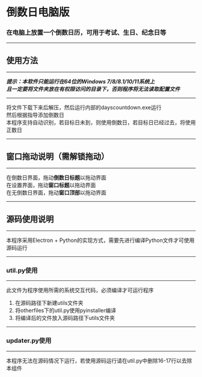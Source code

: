 # 倒数日电脑版
### 在电脑上放置一个倒数日历，可用于考试、生日、纪念日等
***
## 使用方法
***
***提示：本软件只能运行在64位的Windows 7/8/8.1/10/11系统上<br>且一定要将文件夹放在有权限访问的目录下，否则程序将无法读取配置文件***
***
将文件下载下来后解压，然后运行内部的dayscountdown.exe运行<br>
然后根据指导添加倒数日<br>
本程序支持自动识别，若目标日未到，则使用倒数日，若目标日已经过去，将使用正数日
***
## 窗口拖动说明（需解锁拖动）
***
在倒数日界面，拖动**倒数日标题**以拖动界面<br>
在设置界面，拖动**窗口标题**以拖动界面<br>
在无倒数日界面，拖动**窗口顶部**以拖动界面
***
## 源码使用说明
***
本程序采用Electron + Python的实现方式，需要先进行编译Python文件才可使用源码运行<br>
***
### util.py使用
***
此文件为程序使用所需的系统交互代码，必须编译才可运行程序
1. 在源码路径下新建utils文件夹
2. 将otherfiles下的util.py使用pyinstaller编译
3. 将编译后的文件放入源码路径下utils文件夹
***
### updater.py使用
***
本程序无法在源码情况下运行，若使用源码运行请在util.py中删除16-17行以去除本组件

